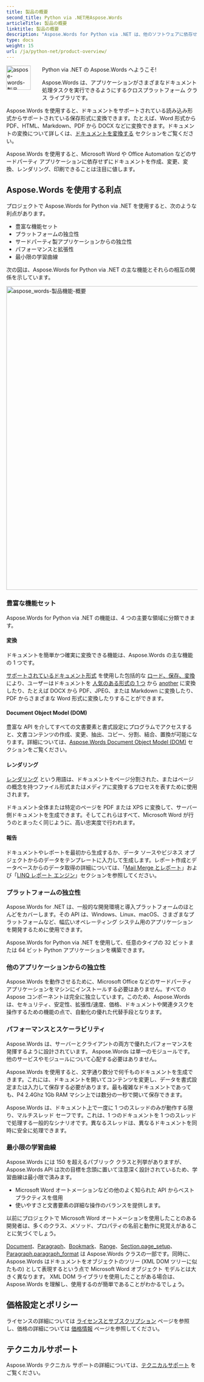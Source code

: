 ```yaml
---
title: 製品の概要
second_title: Python via .NET用Aspose.Words
articleTitle: 製品の概要
linktitle: 製品の概要
description: "Aspose.Words for Python via .NET は、他のソフトウェアに依存せずにドキュメントを作成、変更、変換、レンダリング、印刷できるように設計されたソフトウェア ライブラリです。"
type: docs
weight: 15
url: /ja/python-net/product-overview/
---
```


<img src="/words/python-net/product-overview/product-overview_1" alt="aspose-words-製品" align="left" style="width:64px; margin: 0 30px 30px 0"/>

Python via .NET の Aspose.Words へようこそ!

Aspose.Words は、アプリケーションがさまざまなドキュメント処理タスクを実行できるようにするクロスプラットフォーム クラス ライブラリです。

Aspose.Words を使用すると、ドキュメントをサポートされている読み込み形式からサポートされている保存形式に変換できます。たとえば、Word 形式から PDF、HTML、Markdown、PDF から DOCX などに変換できます。ドキュメントの変換について詳しくは、[ドキュメントを変換する](/words/ja/python-net/convert-a-document/) セクションをご覧ください。

Aspose.Words を使用すると、Microsoft Word や Office Automation などのサードパーティ アプリケーションに依存せずにドキュメントを作成、変更、変換、レンダリング、印刷できることは注目に値します。

## Aspose.Words を使用する利点

プロジェクトで Aspose.Words for Python via .NET を使用すると、次のような利点があります。

- 豊富な機能セット
- プラットフォームの独立性
- サードパーティ製アプリケーションからの独立性
- パフォーマンスと拡張性
- 最小限の学習曲線

次の図は、Aspose.Words for Python via .NET の主な機能とそれらの相互の関係を示しています。

<img src="/words/python-net/product-overview/aspose-words-product-features-overview.png" alt="aspose_words-製品機能-概要" style="width:800px"/>

### 豊富な機能セット

Aspose.Words for Python via .NET の機能は、4 つの主要な領域に分類できます。

#### 変換

ドキュメントを簡単かつ確実に変換できる機能は、Aspose.Words の主な機能の 1 つです。

[サポートされているドキュメント形式](/words/ja/python-net/supported-document-formats/) を使用した包括的な [ロード、保存、変換](/words/ja/python-net/loading-saving-and-converting/) により、ユーザーはドキュメントを [人気のある形式の 1 つ](https://reference.aspose.com/words/net/aspose.words/loadformat/) から [another](https://reference.aspose.com/words/net/aspose.words/saveformat/) に変換したり、たとえば DOCX から PDF、JPEG、または Markdown に変換したり、PDF からさまざまな Word 形式に変換したりすることができます。

#### Document Object Model (DOM)

豊富な API を介してすべての文書要素と書式設定にプログラムでアクセスすると、文書コンテンツの作成、変更、抽出、コピー、分割、結合、置換が可能になります。詳細については、[Aspose.Words Document Object Model (DOM)](/words/ja/python-net/aspose-words-document-object-model/) セクションをご覧ください。

#### レンダリング

[レンダリング](/words/ja/python-net/rendering/) という用語は、ドキュメントをページ分割された、またはページの概念を持つファイル形式またはメディアに変換するプロセスを表すために使用されます。

ドキュメント全体または特定のページを PDF または XPS に変換して、サーバー側ドキュメントを生成できます。そしてこれらはすべて、Microsoft Word が行うのとまったく同じように、高い忠実度で行われます。

#### 報告

ドキュメントやレポートを最初から生成するか、データ ソースやビジネス オブジェクトからのデータをテンプレートに入力して生成します。レポート作成とデータベースからのデータ取得の詳細については、「[Mail Merge とレポート](/words/python-net/mail-merge-and-reporting/)」および「[LINQ レポート エンジン](/words/python-net/linq-reporting-engine/)」セクションを参照してください。

### プラットフォームの独立性

Aspose.Words for .NET は、一般的な開発環境と導入プラットフォームのほとんどをカバーします。その API は、Windows、Linux、macOS、さまざまなプラットフォームなど、幅広いオペレーティング システム用のアプリケーションを開発するために使用できます。

Aspose.Words for Python via .NET を使用して、任意のタイプの 32 ビットまたは 64 ビット Python アプリケーションを構築できます。

### 他のアプリケーションからの独立性

Aspose.Words を動作させるために、Microsoft Office などのサードパーティ アプリケーションをマシンにインストールする必要はありません。すべての Aspose コンポーネントは完全に独立しています。このため、Aspose.Words は、セキュリティ、安定性、拡張性/速度、価格、ドキュメントや関連タスクを操作するための機能の点で、自動化の優れた代替手段となります。

### パフォーマンスとスケーラビリティ

Aspose.Words は、サーバーとクライアントの両方で優れたパフォーマンスを発揮するように設計されています。 Aspose.Words は単一のモジュールです。他のサービスやモジュールについて心配する必要はありません。

Aspose.Words を使用すると、文字通り数分で何千ものドキュメントを生成できます。これには、ドキュメントを開いてコンテンツを変更し、データを書式設定または入力して保存する必要があります。最も複雑なドキュメントであっても、P4 2.4Ghz 1Gb RAM マシン上では数分の一秒で開いて保存できます。

Aspose.Words は、ドキュメント上で一度に 1 つのスレッドのみが動作する限り、マルチスレッド セーフです。これは、1 つのドキュメントを 1 つのスレッドで処理する一般的なシナリオです。異なるスレッドは、異なるドキュメントを同時に安全に処理できます。

### 最小限の学習曲線

Aspose.Words には 150 を超えるパブリック クラスと列挙がありますが、Aspose.Words API は次の目標を念頭に置いて注意深く設計されているため、学習曲線は最小限で済みます。

- Microsoft Word オートメーションなどの他のよく知られた API からベスト プラクティスを借用
- 使いやすさと文書要素の詳細な操作のバランスを提供します。

以前にプロジェクトで Microsoft Word オートメーションを使用したことのある開発者は、多くのクラス、メソッド、プロパティの名前と動作に見覚えがあることに気づくでしょう。

[Document](https://reference.aspose.com/words/python-net/aspose.words/document/)、[Paragraph](https://reference.aspose.com/words/python-net/aspose.words/paragraph/)、[Bookmark](https://reference.aspose.com/words/python-net/aspose.words/bookmark/)、[Range](https://reference.aspose.com/words/python-net/aspose.words/range/)、[Section.page_setup](https://reference.aspose.com/words/python-net/aspose.words/section/page_setup/)、[Paragraph.paragraph_format](https://reference.aspose.com/words/python-net/aspose.words/paragraph/paragraph_format/) は Aspose.Words クラスの一部です。同時に、Aspose.Words はドキュメントをオブジェクトのツリー (XML DOM ツリーに似たもの) として表現するという点で Microsoft Word オブジェクト モデルとは大きく異なります。 XML DOM ライブラリを使用したことがある場合は、Aspose.Words を理解し、使用するのが簡単であることがわかるでしょう。

## 価格設定とポリシー

ライセンスの詳細については [ライセンスとサブスクリプション](/words/ja/python-net/licensing/) ページを参照し、価格の詳細については [価格情報](https://purchase.aspose.com/pricing/words/family/) ページを参照してください。

## テクニカルサポート

Aspose.Words テクニカル サポートの詳細については、[テクニカルサポート](/words/ja/net/technical-support/) をご覧ください。

